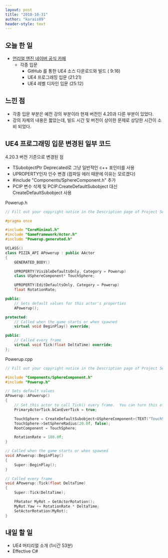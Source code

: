 ```yaml
---
layout: post
title: "2018-10-31"
author: "karais89"
header-style: text
---
```


## 오늘 한 일

- [언리얼 엔진 네이버 공식 카페](https://cafe.naver.com/unrealenginekr/735)
    - 각종 입문
        - GitHub 를 통한 UE4 소스 다운로드와 빌드 ( 9:16)
        - UE4 프로그래밍 입문 (21:21)
        - UE4 레벨 디자인 입문 (25:12)

## 느낀 점

- 각종 입문 부분은 예전 강의 부분이라 현재 버전인 4.20과 다른 부분이 있었다.
- 강의 자체의 내용은 짧았는데, 빌드 시간 및 버전이 상이한 문제로 상당한 시간이 소비 되었다.

## UE4 프로그래밍 입문 변경된 일부 코드 

4.20.3 버전 기준으로 변경된 점

- TSubobjectPtr Deprecated로 그냥 일반적인 c++ 포인터를 사용
- UPROPERTY인자 인수 변경 (컴파일 에러 때문에 이유는 모르겠다)
- #include "Components/SphereComponent.h" 추가
- PCIP 변수 삭제 및 PCIP.CreateDefaultSubobject 대신 CreateDefaultSubobject 사용

Powerup.h
```cpp
// Fill out your copyright notice in the Description page of Project Settings.

#pragma once

#include "CoreMinimal.h"
#include "GameFramework/Actor.h"
#include "Powerup.generated.h"

UCLASS()
class PIZZA_API APowerup : public AActor
{
	GENERATED_BODY()

	UPROPERTY(VisibleDefaultsOnly, Category = Powerup)
	class USphereComponent* TouchSphere;

	UPROPERTY(EditDefaultsOnly, Category = Powerup)
	float RotationRate;

public:	
	// Sets default values for this actor's properties
	APowerup();

protected:
	// Called when the game starts or when spawned
	virtual void BeginPlay() override;

public:	
	// Called every frame
	virtual void Tick(float DeltaTime) override;	
};
```

Powerup.cpp
```cpp
// Fill out your copyright notice in the Description page of Project Settings.

#include "Components/SphereComponent.h"
#include "Powerup.h"

// Sets default values
APowerup::APowerup()
{
 	// Set this actor to call Tick() every frame.  You can turn this off to improve performance if you don't need it.
	PrimaryActorTick.bCanEverTick = true;

	TouchSphere = CreateDefaultSubobject<USphereComponent>(TEXT("TouchSphereComponent"));
	TouchSphere->SetSphereRadius(20.0f, false);
	RootComponent = TouchSphere;

	RotationRate = 180.0f;
}

// Called when the game starts or when spawned
void APowerup::BeginPlay()
{
	Super::BeginPlay();	
}

// Called every frame
void APowerup::Tick(float DeltaTime)
{
	Super::Tick(DeltaTime);

	FRotator MyRot = GetActorRotation();
	MyRot.Yaw += RotationRate * DeltaTime;
	SetActorRotation(MyRot);
}
```

## 내일 할 일

- UE4 머티리얼 소개 (1시간 53분)
- Effective C#